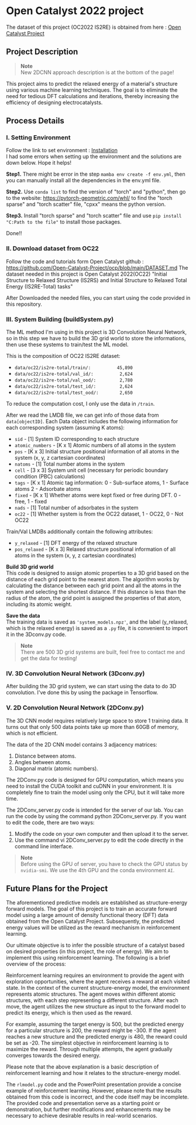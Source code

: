 # Open Catalyst 2022 project
The dataset of this project (OC2022 IS2RE) is obtained from here : [Open Catalyst Project](https://opencatalystproject.org/)

## Project Description

>**Note**  
>New 2DCNN approach description is at the bottom of the page!

This project aims to predict the relaxed energy of a material's structure using various machine learning techniques. The goal is to eliminate the need for tedious DFT calculations and iterations, thereby increasing the efficiency of designing electrocatalysts.

## Process Details
### I. Setting Environment
Follow the link to set environment : [Installation](https://github.com/Open-Catalyst-Project/ocp/blob/main/INSTALL.md)  
I had some errors when setting up the environment and the solutions are down below. Hope it helps!

**Step1.** There might be error in the step ```mamba env create -f env.yml```, then you can manually install
    all the dependencies in the env.yml file.

**Step2.** Use ```conda list``` to find the version of "torch" and "python", then go to the website:
    https://pytorch-geometric.com/whl/
    to find the "torch sparse" and "torch scatter" file, "cpxx" means the python version.

**Step3.** Install "torch sparse" and "torch scatter" file and use ```pip install "C:Path to the file"``` to
    install those packages.
    
Done!!

### II. Download dataset from OC22
Follow the code and tutorials form Open Catalyst github : https://github.com/Open-Catalyst-Project/ocp/blob/main/DATASET.md
The dataset needed in this project is Open Catalyst 2022(OC22) "Initial Structure to Relaxed Structure (IS2RS) and Initial Structure to Relaxed Total Energy (IS2RE-Total) tasks"

After Downloaded the needed files, you can start using the code provided in this repository.

### III. System Building (buildSystem.py)
The ML method I'm using in this project is 3D Convolution Neural Network, so in this step we have to build the 3D grid world to store the informations, then use these systems to train/test the ML model.

This is the composition of OC22 IS2RE dataset:
* `data/oc22/is2re-total/train/:          45,890` 
* `data/oc22/is2re-total/val_id/:          2,624` 
* `data/oc22/is2re-total/val_ood/:         2,780` 
* `data/oc22/is2re-total/test_id/:         2,624` 
* `data/oc22/is2re-total/test_ood/:        2,650` 

To reduce the computation cost, I only use the data in `/train`.

After we read the LMDB file, we can get info of those data from ```data[objectID]```. 
Each Data object includes the following information for each corresponding system (assuming K atoms):

* `sid` - [1] System ID corresponding to each structure
* `atomic_numbers` - [K x 1] Atomic numbers of all atoms in the system
* `pos` - [K x 3] Initial structure positional information of all atoms in the system (x, y, z cartesian coordinates)
* `natoms` - [1] Total number atoms in the system
* `cell` -  [3  x 3] System unit cell (necessary for periodic boundary condition (PBC) calculations)
* `tags` - [K x 1] Atomic tag information: 0 - Sub-surface atoms, 1 - Surface atoms 2 - Adsorbate atoms
* `fixed` - [K x 1]  Whether atoms were kept fixed or free during DFT. 0 - free, 1 - fixed
* `nads` - [1] Total number of adsorbates in the system
* `oc22` - [1] Whether system is from the OC22 dataset, 1 - OC22, 0 - Not OC22

Train/Val LMDBs additionally contain the following attributes:

* `y_relaxed` - [1] DFT energy of the relaxed structure
* `pos_relaxed` - [K x 3] Relaxed structure positional information of all atoms in the system (x, y, z cartesian coordinates)

**Build 3D grid world**  
This code is designed to assign atomic properties to a 3D grid based on the distance of each grid point to the nearest atom. The algorithm works by calculating the distance between each grid point and all the atoms in the system and selecting the shortest distance. If this distance is less than the radius of the atom, the grid point is assigned the properties of that atom, including its atomic weight.

**Save the data**  
The training data is saved as `'system_models.npz'`, and the label (y_relaxed, which is the relaxed energy) is saved as a `.py` file, it is convenient to import it in the 3Dconv.py code.

> **Note**  
> There are 500 3D grid systems are built, feel free to contact me and get the data for testing!

### IV. 3D Convolution Neural Network (3Dconv.py)

After building the 3D grid system, we can start using the data to do 3D convolution.
I've done this by using the package in Tensorflow.

### V. 2D Convolution Neural Network (2DConv.py)

The 3D CNN model requires relatively large space to store 1 training data. It turns out that only 500 data points take up more than 60GB of memory, which is not efficient.

The data of the 2D CNN model contains 3 adjacency matrices:

1. Distance between atoms.
2. Angles between atoms.
3. Diagonal matrix (atomic numbers).

The 2DConv.py code is designed for GPU computation, which means you need to install the CUDA toolkit and cuDNN in your environment. It is completely fine to train the model using only the CPU, but it will take more time.

The 2DConv_server.py code is intended for the server of our lab. You can run the code by using the command python 2DConv_server.py. If you want to edit the code, there are two ways:

1. Modify the code on your own computer and then upload it to the server.
2. Use the command vi 2DConv_server.py to edit the code directly in the command line interface.

>**Note**  
>Before using the GPU of server, you have to check the GPU status by `nvidia-smi`.
>We use the 4th GPU and the conda environment `AI`.

## Future Plans for the Project

The aforementioned predictive models are established as structure-energy forward models. The goal of this project is to train an accurate forward model using a large amount of density functional theory (DFT) data obtained from the Open Catalyst Project. Subsequently, the predicted energy values will be utilized as the reward mechanism in reinforcement learning.

Our ultimate objective is to infer the possible structure of a catalyst based on desired properties (in this project, the role of energy). We aim to implement this using reinforcement learning. The following is a brief overview of the process:

Reinforcement learning requires an environment to provide the agent with exploration opportunities, where the agent receives a reward at each visited state. In the context of the current structure-energy model, the environment represents atomic structures. The agent moves within different atomic structures, with each step representing a different structure. After each move, the agent utilizes the new structure as input to the forward model to predict its energy, which is then used as the reward.

For example, assuming the target energy is 500, but the predicted energy for a particular structure is 200, the reward might be -300. If the agent reaches a new structure and the predicted energy is 480, the reward could be set as -20. The simplest objective in reinforcement learning is to maximize the reward. Through multiple attempts, the agent gradually converges towards the desired energy.

Please note that the above explanation is a basic description of reinforcement learning and how it relates to the structure-energy model.

The `rlmodel.py` code and the PowerPoint presentation provide a concise example of reinforcement learning. However, please note that the results obtained from this code is incorrect, and the code itself may be incomplete. The provided code and presentation serve as a starting point or demonstration, but further modifications and enhancements may be necessary to achieve desirable results in real-world scenarios.
